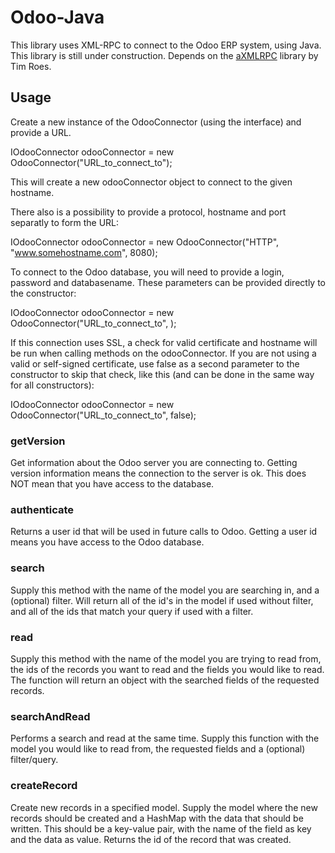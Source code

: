 # Odoo-Java
This library uses XML-RPC to connect to the Odoo ERP system, using Java. This library is still under construction. 
Depends on the <a href="https://github.com/gturri/aXMLRPC">aXMLRPC</a> library by Tim Roes. 

## Usage
Create a new instance of the OdooConnector (using the interface) and provide a URL.

IOdooConnector odooConnector = new OdooConnector("URL_to_connect_to");

This will create a new odooConnector object to connect to the given hostname. 

There also is a possibility to provide a protocol, hostname and port separatly to form the URL:

IOdooConnector odooConnector = new OdooConnector("HTTP", "www.somehostname.com", 8080);

To connect to the Odoo database, you will need to provide a login, password and databasename. These parameters can be provided directly to the constructor:

IOdooConnector odooConnector = new OdooConnector("URL_to_connect_to", );

If this connection uses SSL, a check for valid certificate and hostname will be run when calling methods on the odooConnector. If you are not using a valid or self-signed certificate, use false as a second parameter to the constructor to skip that check, like this (and can be done in the same way for all constructors):

IOdooConnector odooConnector = new OdooConnector("URL_to_connect_to", false);

### getVersion
Get information about the Odoo server you are connecting to. Getting version information means the connection to the server is ok.
This does NOT mean that you have access to the database.

### authenticate
Returns a user id that will be used in future calls to Odoo. Getting a user id means you have access to the Odoo database.

### search
Supply this method with the name of the model you are searching in, and a (optional) filter. Will return all of the id's in the 
model if used without filter, and all of the ids that match your query if used with a filter.

### read
Supply  this method with the name of the model you are trying to read from, the ids of the records you want to read and the 
fields you would like to read. The function will return an object with the searched fields of the requested records.

### searchAndRead
Performs a search and read at the same time. Supply this function with the model you would like to read from, the requested fields
and a (optional) filter/query.

### createRecord
Create new records in a specified model. Supply the model where the new records should be created and a HashMap with the data
that should be written. This should be a key-value pair, with the name of the field as key and the data as value. Returns the
id of the record that was created.
